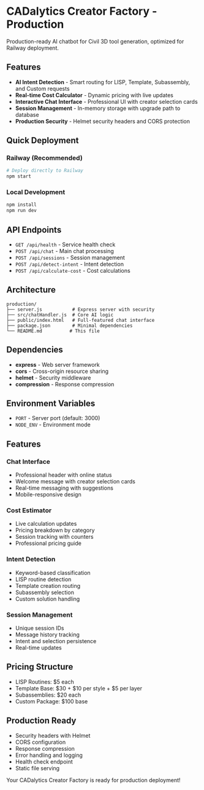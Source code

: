 # CADalytics Creator Factory - Production

Production-ready AI chatbot for Civil 3D tool generation, optimized for Railway deployment.

## Features

- **AI Intent Detection** - Smart routing for LISP, Template, Subassembly, and Custom requests
- **Real-time Cost Calculator** - Dynamic pricing with live updates
- **Interactive Chat Interface** - Professional UI with creator selection cards
- **Session Management** - In-memory storage with upgrade path to database
- **Production Security** - Helmet security headers and CORS protection

## Quick Deployment

### Railway (Recommended)
```bash
# Deploy directly to Railway
npm start
```

### Local Development
```bash
npm install
npm run dev
```

## API Endpoints

- `GET /api/health` - Service health check
- `POST /api/chat` - Main chat processing
- `POST /api/sessions` - Session management
- `POST /api/detect-intent` - Intent detection
- `POST /api/calculate-cost` - Cost calculations

## Architecture

```
production/
├── server.js           # Express server with security
├── src/chatHandler.js  # Core AI logic
├── public/index.html   # Full-featured chat interface
├── package.json        # Minimal dependencies
└── README.md          # This file
```

## Dependencies

- **express** - Web server framework
- **cors** - Cross-origin resource sharing
- **helmet** - Security middleware
- **compression** - Response compression

## Environment Variables

- `PORT` - Server port (default: 3000)
- `NODE_ENV` - Environment mode

## Features

### Chat Interface
- Professional header with online status
- Welcome message with creator selection cards
- Real-time messaging with suggestions
- Mobile-responsive design

### Cost Estimator
- Live calculation updates
- Pricing breakdown by category
- Session tracking with counters
- Professional pricing guide

### Intent Detection
- Keyword-based classification
- LISP routine detection
- Template creation routing
- Subassembly selection
- Custom solution handling

### Session Management
- Unique session IDs
- Message history tracking
- Intent and selection persistence
- Real-time updates

## Pricing Structure

- LISP Routines: $5 each
- Template Base: $30 + $10 per style + $5 per layer
- Subassemblies: $20 each
- Custom Package: $100 base

## Production Ready

- Security headers with Helmet
- CORS configuration
- Response compression
- Error handling and logging
- Health check endpoint
- Static file serving

Your CADalytics Creator Factory is ready for production deployment!